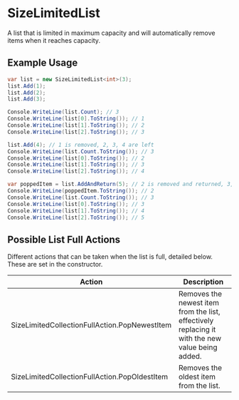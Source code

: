 # SizeLimitedList

A list that is limited in maximum capacity and will automatically remove items when it reaches capacity.

## Example Usage

```csharp
var list = new SizeLimitedList<int>(3);
list.Add(1);
list.Add(2);
list.Add(3);

Console.WriteLine(list.Count); // 3
Console.WriteLine(list[0].ToString()); // 1
Console.WriteLine(list[1].ToString()); // 2
Console.WriteLine(list[2].ToString()); // 3

list.Add(4); // 1 is removed, 2, 3, 4 are left
Console.WriteLine(list.Count.ToString()); // 3
Console.WriteLine(list[0].ToString()); // 2
Console.WriteLine(list[1].ToString()); // 3
Console.WriteLine(list[2].ToString()); // 4

var poppedItem = list.AddAndReturn(5); // 2 is removed and returned, 3, 4, 5 are left
Console.WriteLine(poppedItem.ToString()); // 2
Console.WriteLine(list.Count.ToString()); // 3
Console.WriteLine(list[0].ToString()); // 3
Console.WriteLine(list[1].ToString()); // 4
Console.WriteLine(list[2].ToString()); // 5

```

## Possible List Full Actions

Different actions that can be taken when the list is full, detailed below. These are set in the constructor.

| Action                                        | Description                                                                                     |
|-----------------------------------------------|-------------------------------------------------------------------------------------------------|
| SizeLimitedCollectionFullAction.PopNewestItem | Removes the newest item from the list, effectively replacing it with the new value being added. |
| SizeLimitedCollectionFullAction.PopOldestItem | Removes the oldest item from the list.                                                          |

